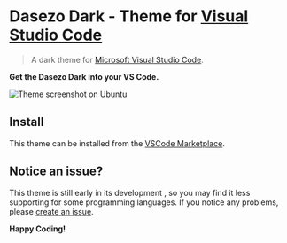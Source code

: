 # Dasezo Dark - Theme for [Visual Studio Code](http://code.visualstudio.com)

> A dark theme for [Microsoft Visual Studio Code](http://code.visualstudio.com).

**Get the Dasezo Dark into your VS Code.**

![Theme screenshot on Ubuntu](https://github.com/Dasezo/dasezo-dark-vsctheme/blob/main/img/dasezo-dark-img.png)

## Install

This theme can be installed from the [VSCode Marketplace](https://marketplace.visualstudio.com/items?itemName=Dasezo.dasezo-dark-theme).

## Notice an issue?

This theme is still early in its development , so you may find it less supporting for some programming languages. If you notice any problems, please [create an
issue](https://github.com/Dasezo/dasezo-dark-vsctheme/issues).

**Happy Coding!**

